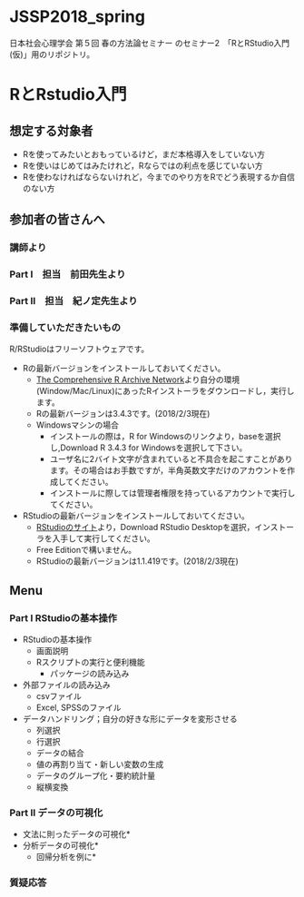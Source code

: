 # JSSP2018_spring
日本社会心理学会 第５回 春の方法論セミナー のセミナー2　「RとRStudio入門(仮)」用のリポジトリ。

# RとRstudio入門

## 想定する対象者

+ Rを使ってみたいとおもっているけど，まだ本格導入をしていない方
+ Rを使いはじめてはみたけれど，Rならではの利点を感じていない方
+ Rを使わなければならないけれど，今までのやり方をRでどう表現するか自信のない方

## 参加者の皆さんへ
### 講師より

### Part I　担当　前田先生より
### Part II　担当　紀ノ定先生より

### 準備していただきたいもの

R/RStudioはフリーソフトウェアです。

+ Rの最新バージョンをインストールしておいてください。
	+ [The Comprehensive R Archive Network](https://cran.r-project.org)より自分の環境(Window/Mac/Linux)にあったRインストーラをダウンロードし，実行します。
	+ Rの最新バージョンは3.4.3です。(2018/2/3現在)
	+ Windowsマシンの場合
		+ インストールの際は，R for Windowsのリンクより，baseを選択し,Download R 3.4.3 for Windowsを選択して下さい。
		+ ユーザ名に2バイト文字が含まれていると不具合を起こすことがあります。その場合はお手数ですが，半角英数文字だけのアカウントを作成してください。
		+ インストールに際しては管理者権限を持っているアカウントで実行してください。
+ RStudioの最新バージョンをインストールしておいてください。
	+ [RStudioのサイト](https://www.rstudio.com)より，Download RStudio Desktopを選択，インストーラを入手して実行してください。
	+ Free Editionで構いません。
	+ RStudioの最新バージョンは1.1.419です。(2018/2/3現在)
	
## Menu

### Part I RStudioの基本操作

+ RStudioの基本操作
  + 画面説明
  + Rスクリプトの実行と便利機能
	+ パッケージの読み込み
+ 外部ファイルの読み込み
  + csvファイル
  + Excel, SPSSのファイル
+ データハンドリング；自分の好きな形にデータを変形させる
	+ 列選択
	+ 行選択
	+ データの結合
	+ 値の再割り当て・新しい変数の生成
	+ データのグループ化・要約統計量
	+ 縦横変換


### Part II データの可視化

+ 文法に則ったデータの可視化*
+ 分析データの可視化*
	+ 回帰分析を例に*

### 質疑応答

